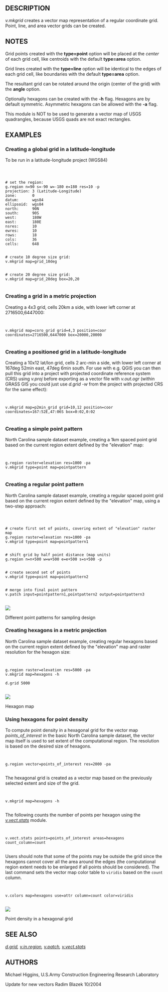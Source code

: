 
## DESCRIPTION

*v.mkgrid* creates a vector map representation of a regular
coordinate grid. Point, line, and area vector grids can be created.

## NOTES

Grid points created with the **type=point** option will be placed at
the *center* of each grid cell, like centroids with the default
**type=area** option.

Grid lines created with the **type=line** option will be identical to
the edges of each grid cell, like boundaries with the default
**type=area** option.

The resultant grid can be rotated around the origin (center of the
grid) with the **angle** option.

Optionally hexagons can be created with the **-h** flag. Hexagons
are by default symmetric. Asymmetric hexagons can be allowed with the
**-a** flag.

This module is NOT to be used to generate a vector map of USGS
quadrangles, because USGS quads are not exact rectangles.

## EXAMPLES

### Creating a global grid in a latitude-longitude

To be run in a latitude-longitude project (WGS84)

```



# set the region:
g.region n=90 s=-90 w=-180 e=180 res=10 -p
projection: 3 (Latitude-Longitude)
zone:       0
datum:      wgs84
ellipsoid:  wgs84
north:      90N
south:      90S
west:       180W
east:       180E
nsres:      10
ewres:      10
rows:       18
cols:       36
cells:      648


# create 10 degree size grid:
v.mkgrid map=grid_10deg


# create 20 degree size grid:
v.mkgrid map=grid_20deg box=20,20


```

### Creating a grid in a metric projection

Creating a 4x3 grid, cells 20km a side, with lower left corner at 2716500,6447000:

```


v.mkgrid map=coro_grid grid=4,3 position=coor coordinates=2716500,6447000 box=20000,20000


```

### Creating a positioned grid in a latitude-longitude

Creating a 10x12 lat/lon grid, cells 2 arc-min a side, with lower left corner
at 167deg 52min east, 47deg 6min south. For use with e.g. QGIS you can then
pull this grid into a project with projected coordinate reference system (CRS)
using *v.proj* before
exporting as a vector file with *v.out.ogr* (within GRASS GIS you could
just use *d.grid -w* from the project with projected CRS for the same effect):

```


v.mkgrid map=p2min_grid grid=10,12 position=coor coordinates=167:52E,47:06S box=0:02,0:02


```

### Creating a simple point pattern

North Carolina sample dataset example, creating a 1km spaced point grid
based on the current region extent defined by the "elevation" map:

```


g.region raster=elevation res=1000 -pa
v.mkgrid type=point map=pointpattern


```

### Creating a regular point pattern

North Carolina sample dataset example, creating a regular spaced point grid
based on the current region extent defined by the "elevation" map, using
a two-step approach:

```



# create first set of points, covering extent of "elevation" raster map
g.region raster=elevation res=1000 -pa
v.mkgrid type=point map=pointpattern1


# shift grid by half point distance (map units)
g.region n=n+500 w=w+500 e=e+500 s=s+500 -p


# create second set of points
v.mkgrid type=point map=pointpattern2


# merge into final point pattern
v.patch input=pointpattern1,pointpattern2 output=pointpattern3


```

![](v_mkgrid_ppattern.png)

Different point patterns for sampling design

### Creating hexagons in a metric projection

North Carolina sample dataset example, creating regular hexagons
based on the current region extent defined by the "elevation" map and
raster resolution for the hexagon size:

```


g.region raster=elevation res=5000 -pa
v.mkgrid map=hexagons -h

d.grid 5000


```

![](v_mkgrid_hexagons.png)

Hexagon map

### Using hexagons for point density

To compute point density in a hexagonal grid for the vector map
*points\_of\_interest* in the basic North Carolina sample dataset,
the vector map itself is used to set extent of the computational region.
The resolution is based on the desired size of hexagons.

```


g.region vector=points_of_interest res=2000 -pa


```

The hexagonal grid is created as a vector map based on the previously
selected extent and size of the grid.

```


v.mkgrid map=hexagons -h


```

The following counts the number of points per hexagon using the
*[v.vect.stats](v.vect.stats.html)* module.

```


v.vect.stats points=points_of_interest areas=hexagons count_column=count


```

Users should note that some of the points may be outside the grid
since the hexagons cannot cover all the area around the edges
(the computational region extent needs to be enlarged if all points
should be considered).
The last command sets the vector map color table to `viridis`
based on the `count` column.

```


v.colors map=hexagons use=attr column=count color=viridis


```

![](v_mkgrid.png)

Point density in a hexagonal grid

## SEE ALSO

*[d.grid](d.grid.html),
[v.in.region](v.in.region.html),
[v.patch](v.patch.html),
[v.vect.stats](v.vect.stats.html)*

## AUTHORS

Michael Higgins,
U.S.Army Construction Engineering
Research Laboratory

Update for new vectors Radim Blazek 10/2004
